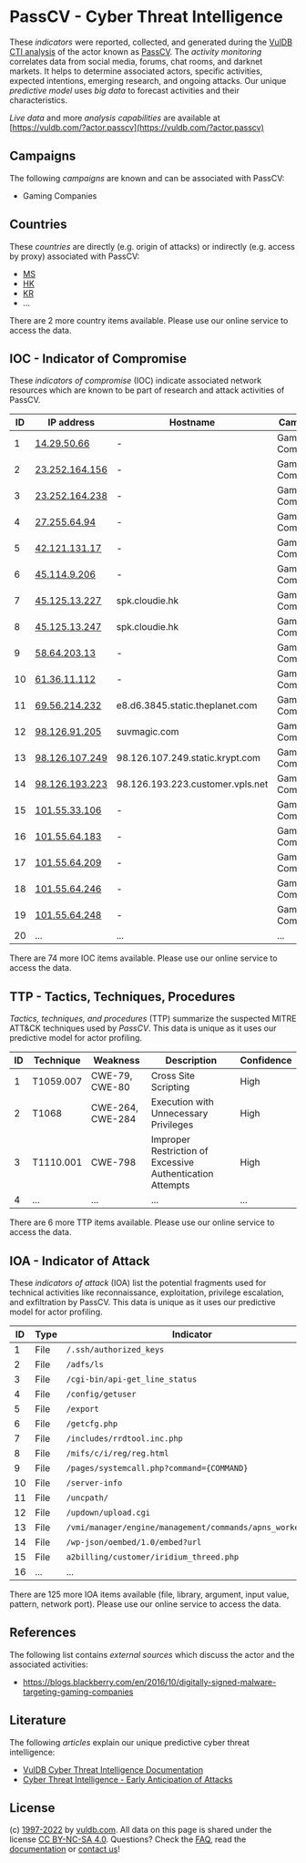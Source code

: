 # PassCV - Cyber Threat Intelligence

These _indicators_ were reported, collected, and generated during the [VulDB CTI analysis](https://vuldb.com/?kb.cti) of the actor known as [PassCV](https://vuldb.com/?actor.passcv). The _activity monitoring_ correlates data from social media, forums, chat rooms, and darknet markets. It helps to determine associated actors, specific activities, expected intentions, emerging research, and ongoing attacks. Our unique _predictive model_ uses _big data_ to forecast activities and their characteristics.

_Live data_ and more _analysis capabilities_ are available at [https://vuldb.com/?actor.passcv](https://vuldb.com/?actor.passcv)

## Campaigns

The following _campaigns_ are known and can be associated with PassCV:

* Gaming Companies

## Countries

These _countries_ are directly (e.g. origin of attacks) or indirectly (e.g. access by proxy) associated with PassCV:

* [MS](https://vuldb.com/?country.ms)
* [HK](https://vuldb.com/?country.hk)
* [KR](https://vuldb.com/?country.kr)
* ...

There are 2 more country items available. Please use our online service to access the data.

## IOC - Indicator of Compromise

These _indicators of compromise_ (IOC) indicate associated network resources which are known to be part of research and attack activities of PassCV.

ID | IP address | Hostname | Campaign | Confidence
-- | ---------- | -------- | -------- | ----------
1 | [14.29.50.66](https://vuldb.com/?ip.14.29.50.66) | - | Gaming Companies | High
2 | [23.252.164.156](https://vuldb.com/?ip.23.252.164.156) | - | Gaming Companies | High
3 | [23.252.164.238](https://vuldb.com/?ip.23.252.164.238) | - | Gaming Companies | High
4 | [27.255.64.94](https://vuldb.com/?ip.27.255.64.94) | - | Gaming Companies | High
5 | [42.121.131.17](https://vuldb.com/?ip.42.121.131.17) | - | Gaming Companies | High
6 | [45.114.9.206](https://vuldb.com/?ip.45.114.9.206) | - | Gaming Companies | High
7 | [45.125.13.227](https://vuldb.com/?ip.45.125.13.227) | spk.cloudie.hk | Gaming Companies | High
8 | [45.125.13.247](https://vuldb.com/?ip.45.125.13.247) | spk.cloudie.hk | Gaming Companies | High
9 | [58.64.203.13](https://vuldb.com/?ip.58.64.203.13) | - | Gaming Companies | High
10 | [61.36.11.112](https://vuldb.com/?ip.61.36.11.112) | - | Gaming Companies | High
11 | [69.56.214.232](https://vuldb.com/?ip.69.56.214.232) | e8.d6.3845.static.theplanet.com | Gaming Companies | High
12 | [98.126.91.205](https://vuldb.com/?ip.98.126.91.205) | suvmagic.com | Gaming Companies | High
13 | [98.126.107.249](https://vuldb.com/?ip.98.126.107.249) | 98.126.107.249.static.krypt.com | Gaming Companies | High
14 | [98.126.193.223](https://vuldb.com/?ip.98.126.193.223) | 98.126.193.223.customer.vpls.net | Gaming Companies | High
15 | [101.55.33.106](https://vuldb.com/?ip.101.55.33.106) | - | Gaming Companies | High
16 | [101.55.64.183](https://vuldb.com/?ip.101.55.64.183) | - | Gaming Companies | High
17 | [101.55.64.209](https://vuldb.com/?ip.101.55.64.209) | - | Gaming Companies | High
18 | [101.55.64.246](https://vuldb.com/?ip.101.55.64.246) | - | Gaming Companies | High
19 | [101.55.64.248](https://vuldb.com/?ip.101.55.64.248) | - | Gaming Companies | High
20 | ... | ... | ... | ...

There are 74 more IOC items available. Please use our online service to access the data.

## TTP - Tactics, Techniques, Procedures

_Tactics, techniques, and procedures_ (TTP) summarize the suspected MITRE ATT&CK techniques used by _PassCV_. This data is unique as it uses our predictive model for actor profiling.

ID | Technique | Weakness | Description | Confidence
-- | --------- | -------- | ----------- | ----------
1 | T1059.007 | CWE-79, CWE-80 | Cross Site Scripting | High
2 | T1068 | CWE-264, CWE-284 | Execution with Unnecessary Privileges | High
3 | T1110.001 | CWE-798 | Improper Restriction of Excessive Authentication Attempts | High
4 | ... | ... | ... | ...

There are 6 more TTP items available. Please use our online service to access the data.

## IOA - Indicator of Attack

These _indicators of attack_ (IOA) list the potential fragments used for technical activities like reconnaissance, exploitation, privilege escalation, and exfiltration by PassCV. This data is unique as it uses our predictive model for actor profiling.

ID | Type | Indicator | Confidence
-- | ---- | --------- | ----------
1 | File | `/.ssh/authorized_keys` | High
2 | File | `/adfs/ls` | Medium
3 | File | `/cgi-bin/api-get_line_status` | High
4 | File | `/config/getuser` | High
5 | File | `/export` | Low
6 | File | `/getcfg.php` | Medium
7 | File | `/includes/rrdtool.inc.php` | High
8 | File | `/mifs/c/i/reg/reg.html` | High
9 | File | `/pages/systemcall.php?command={COMMAND}` | High
10 | File | `/server-info` | Medium
11 | File | `/uncpath/` | Medium
12 | File | `/updown/upload.cgi` | High
13 | File | `/vmi/manager/engine/management/commands/apns_worker.py` | High
14 | File | `/wp-json/oembed/1.0/embed?url` | High
15 | File | `a2billing/customer/iridium_threed.php` | High
16 | ... | ... | ...

There are 125 more IOA items available (file, library, argument, input value, pattern, network port). Please use our online service to access the data.

## References

The following list contains _external sources_ which discuss the actor and the associated activities:

* https://blogs.blackberry.com/en/2016/10/digitally-signed-malware-targeting-gaming-companies

## Literature

The following _articles_ explain our unique predictive cyber threat intelligence:

* [VulDB Cyber Threat Intelligence Documentation](https://vuldb.com/?kb.cti)
* [Cyber Threat Intelligence - Early Anticipation of Attacks](https://www.scip.ch/en/?labs.20201022)

## License

(c) [1997-2022](https://vuldb.com/?kb.changelog) by [vuldb.com](https://vuldb.com/?kb.about). All data on this page is shared under the license [CC BY-NC-SA 4.0](https://creativecommons.org/licenses/by-nc-sa/4.0/). Questions? Check the [FAQ](https://vuldb.com/?kb.faq), read the [documentation](https://vuldb.com/?kb) or [contact us](https://vuldb.com/?contact)!
